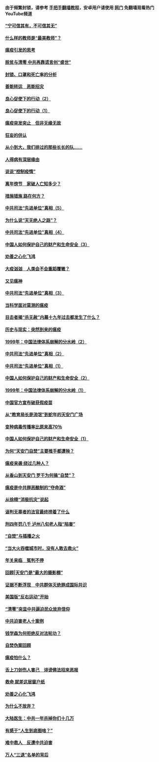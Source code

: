 #### 由于频繁封锁，请参考 [手把手翻墙教程](https://github.com/gfw-breaker/guides/wiki/)，安卓用户请使用 [网门](https://github.com/gfw-breaker/nogfw/blob/master/dl.md?t=03110700) 免翻墙观看热门YouTube频道 

#### [“宁可信其有，不可信其无”](../pages/19/421691.md?t=03110700) 

#### [什么样的教师是“最美教师”？](../pages/19/421755.md?t=03110700) 

#### [瘟疫引发的思考](../pages/19/421594.md?t=03110700) 

#### [脱贫与清零 中共再靠谎言创“盛世”](../pages/19/421590.md?t=03110700) 

#### [封锁、口罩和死亡率的分析](../pages/19/421495.md?t=03110700) 

#### [善能转运　恶能招灾](../pages/19/421334.md?t=03110700) 

#### [良心促使下的行动（2）](../pages/19/421361.md?t=03110700) 

#### [良心促使下的行动（1）](../pages/19/421302.md?t=03110700) 

#### [瘟疫突发突止　但非无缘无故](../pages/19/421281.md?t=03110700) 

#### [狂妄的供认](../pages/19/421199.md?t=03110700) 

#### [从小到大，我们排过的那些长长的队……](../pages/19/421243.md?t=03110700) 

#### [人得病有深层缘由](../pages/19/420864.md?t=03110700) 

#### [说说“控制疫情”](../pages/19/420831.md?t=03110700) 

#### [离年傍节　家破人亡知多少？](../pages/19/420563.md?t=03110700) 

#### [措施错施  路在何方？](../pages/19/420076.md?t=03110700) 

#### [中共司法“先进单位”真相（5）](../pages/19/419453.md?t=03110700) 

#### [为什么说“天无绝人之路”？](../pages/19/419618.md?t=03110700) 

#### [中共司法“先进单位”真相（4）](../pages/19/419452.md?t=03110700) 

#### [中国人如何保护自己的财产和生命安全（3）](../pages/19/419405.md?t=03110700) 

#### [劝善之心化飞鸿](../pages/19/418758.md?t=03110700) 

#### [大疫汹汹　人类会不会重蹈覆辙？](../pages/19/419691.md?t=03110700) 

#### [又见瘟神](../pages/19/419225.md?t=03110700) 

#### [中共司法“先进单位”真相（3）](../pages/19/419451.md?t=03110700) 

#### [当科学面对莫测的瘟疫](../pages/19/419625.md?t=03110700) 

#### [目击者揭“杀无赦”内幕十九年过去都发生了什么？](../pages/19/419617.md?t=03110700) 

#### [历史与现实：突然到来的瘟疫](../pages/19/419619.md?t=03110700) 

#### [1999年：中国法律体系崩解的分水岭（2）](../pages/19/419455.md?t=03110700) 

#### [中共司法“先进单位”真相（2）](../pages/19/419450.md?t=03110700) 

#### [中共司法“先进单位”真相（1）](../pages/19/419449.md?t=03110700) 

#### [中国人如何保护自己的财产和生命安全（2）](../pages/19/419404.md?t=03110700) 

#### [1999年：中国法律体系崩解的分水岭（1）](../pages/19/419454.md?t=03110700) 

#### [中国官方宣布破获假疫苗](../pages/19/419504.md?t=03110700) 

#### [从“教育局长是流氓”到蛇年的天安门广场](../pages/19/419470.md?t=03110700) 

#### [变种病毒传播率比原来高70％](../pages/19/419456.md?t=03110700) 

#### [中国人如何保护自己的财产和生命安全（1）](../pages/19/419403.md?t=03110700) 

#### [为何“天安门自焚”主要推手都遭殃？](../pages/19/419348.md?t=03110700) 

#### [瘟疫来袭 绕过几种人？](../pages/19/419349.md?t=03110700) 

#### [从香山到天安门 罗干为何搞“自焚”？](../pages/19/419270.md?t=03110700) 

#### [瘟疫是中共罪恶酿制的“夺命酒”](../pages/19/419223.md?t=03110700) 

#### [从徐栩“消极抗灾”说起](../pages/19/419224.md?t=03110700) 

#### [诬判无辜者的法官最终捞着了什么](../pages/19/419268.md?t=03110700) 

#### [刑四年罚八千 泸州八旬老人指“陷害”](../pages/19/419232.md?t=03110700) 

#### [“自焚”与插播之火](../pages/19/419226.md?t=03110700) 

#### [“当大火吞噬城市时，没有人敢去救火”](../pages/19/419077.md?t=03110700) 

#### [年关来临　冤判不停](../pages/19/419093.md?t=03110700) 

#### [回顾|天安门是“最大的摄影棚”](../pages/19/380866.md?t=03110700) 

#### [证据不断浮现　中共群体灭绝罪成国际共识](../pages/19/419031.md?t=03110700) 

#### [美国版“反右运动”开始](../pages/19/419030.md?t=03110700) 

#### [“清零”突显中共逼迫民众放弃信仰](../pages/19/418995.md?t=03110700) 

#### [中共迫害老人十案例](../pages/19/418831.md?t=03110700) 

#### [钱学森为何拒绝反对法轮功？](../pages/19/418905.md?t=03110700) 

#### [自焚伪案回顾](../pages/19/418799.md?t=03110700) 

#### [瘟疫怕什么？](../pages/19/418800.md?t=03110700) 

#### [舌上刀剑伤人害己　诽谤佛法招来恶报](../pages/19/418731.md?t=03110700) 

#### [救命 就差这层窗户纸](../pages/19/418706.md?t=03110700) 

#### [劝善之心化飞鸿](../pages/19/416766.md?t=03110700) 

#### [为什么不放弃？](../pages/19/418691.md?t=03110700) 

#### [大陆医生：中共一年杀掉你们十几万](../pages/19/418670.md?t=03110700) 

#### [有感于“人生到底图啥？”](../pages/19/418624.md?t=03110700) 

#### [难中救人　反遭中共迫害](../pages/19/418414.md?t=03110700) 

#### [万人“三退”名单的背后](../pages/19/418505.md?t=03110700) 

